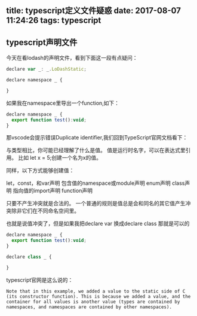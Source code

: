 title: typescript定义文件疑惑
date: 2017-08-07 11:24:26
tags: typescript
---

## typescript声明文件

今天在看lodash的声明文件，看到下面这一段有点疑问：

```js
declare var _: _.LoDashStatic;

declare namespace _ {

}
```

如果我在namespace里导出一个function,如下：

```js
declare namespace _ {
  export function test():void;
}
```

那vscode会提示错误Duplicate identifier,我们回到TypeScript官网文档看下：

与类型相比，你可能已经理解了什么是值。 值是运行时名字，可以在表达式里引用。 比如 let x = 5;创建一个名为x的值。

同样，以下方式能够创建值：

let，const，和var声明
包含值的namespace或module声明
enum声明
class声明
指向值的import声明
function声明

只要不产生冲突就是合法的。 一个普通的规则是值总是会和同名的其它值产生冲突除非它们在不同命名空间里。

也就是说值冲突了，但是如果我把declare var 换成declare class 那就是可以的

```js
declare namespace _ {
  export function test():void;
}

declare class _ {

}
```

typescript官网是这么说的：

```
Note that in this example, we added a value to the static side of C (its constructor function). This is because we added a value, and the container for all values is another value (types are contained by namespaces, and namespaces are contained by other namespaces).
```
